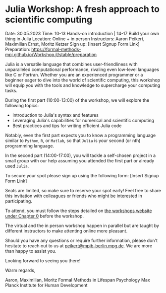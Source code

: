 
# Julia Workshop: A fresh approach to scientific computing

Date: 30.05.2023
Time: 10-13 Hands-on introduction | 14-17 Build your own thing in Julia
Location: Online + in person
Instructors: Aaron Peikert, Maximilian Ernst, Moritz Ketzer
Sign up: [Insert Signup Form Link]
Preparation: https://formal-methods-mpi.github.io/Workshop.jl/stable/preparation

Julia is a versatile language that combines user-friendliness with unparalleled computational performance, rivaling even low-level languages like C or Fortran. Whether you are an experienced programmer or a beginner eager to dive into the world of scientific computing, this workshop will equip you with the tools and knowledge to supercharge your computing tasks.

During the first part (10:00-13:00) of the workshop, we will explore the following topics:

* Introduction to Julia's syntax and features
* Leveraging Julia's capabilities for numerical and scientific computing
* Best practices and tips for writing efficient Julia code

Notably, even the first part expects you to know a programming language similar to `Python`, `R`, or `Matlab`, so that `Julia` is your second (or nth) programming language.

In the second part (14:00-17:00), you will tackle a self-chosen project in a small group with our help assuming you attended the first part or already used `Julia`.

To secure your spot please sign up using the following form: [Insert Signup Form Link]

Seats are limited, so make sure to reserve your spot early! Feel free to share this invitation with colleagues or friends who might be interested in participating.

To attend, you must follow the steps detailed on [the workshops website under Chapter 0](https://formal-methods-mpi.github.io/Workshop.jl/stable/preparation) before the workshop.

The virtual and the in person workshop happen in parallel but are taught by different instructors to make attenting online more pleasant.

Should you have any questions or require further information, please don't hesitate to reach out to us at peikert@mpib-berlin.mpg.de.
We are more than happy to assist you.

Looking forward to seeing you there!

Warm regards,

Aaron, Maximilian, Moritz
Formal Methods in Lifespan Psychology
Max Planck Institute for Human Development
